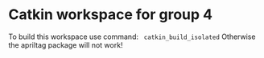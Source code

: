 # Catkin workspace for group 4
To build this workspace use command:
``` catkin_build_isolated```
Otherwise the apriltag package will not work!
